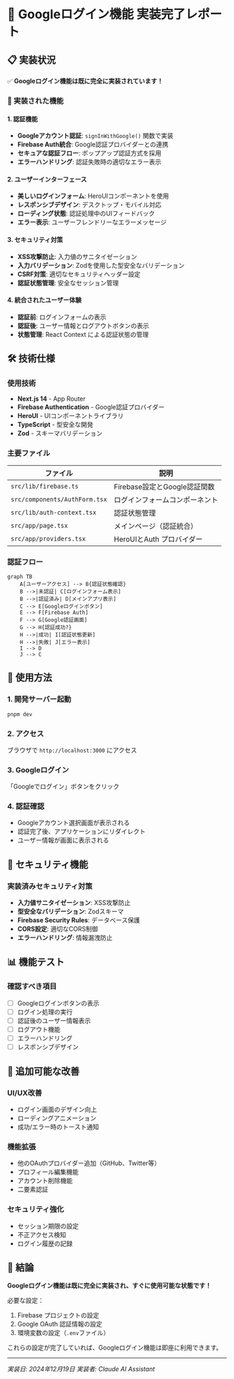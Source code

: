 # 🚀 Googleログイン機能 実装完了レポート

## 📋 実装状況

✅ **Googleログイン機能は既に完全に実装されています！**

### 🔧 実装された機能

#### 1. **認証機能**
- **Googleアカウント認証**: `signInWithGoogle()` 関数で実装
- **Firebase Auth統合**: Google認証プロバイダーとの連携
- **セキュアな認証フロー**: ポップアップ認証方式を採用
- **エラーハンドリング**: 認証失敗時の適切なエラー表示

#### 2. **ユーザーインターフェース**
- **美しいログインフォーム**: HeroUIコンポーネントを使用
- **レスポンシブデザイン**: デスクトップ・モバイル対応
- **ローディング状態**: 認証処理中のUIフィードバック
- **エラー表示**: ユーザーフレンドリーなエラーメッセージ

#### 3. **セキュリティ対策**
- **XSS攻撃防止**: 入力値のサニタイゼーション
- **入力バリデーション**: Zodを使用した型安全なバリデーション
- **CSRF対策**: 適切なセキュリティヘッダー設定
- **認証状態管理**: 安全なセッション管理

#### 4. **統合されたユーザー体験**
- **認証前**: ログインフォームの表示
- **認証後**: ユーザー情報とログアウトボタンの表示
- **状態管理**: React Context による認証状態の管理

## 🛠️ 技術仕様

### 使用技術
- **Next.js 14** - App Router
- **Firebase Authentication** - Google認証プロバイダー
- **HeroUI** - UIコンポーネントライブラリ
- **TypeScript** - 型安全な開発
- **Zod** - スキーマバリデーション

### 主要ファイル

| ファイル | 説明 |
|---------|------|
| `src/lib/firebase.ts` | Firebase設定とGoogle認証関数 |
| `src/components/AuthForm.tsx` | ログインフォームコンポーネント |
| `src/lib/auth-context.tsx` | 認証状態管理 |
| `src/app/page.tsx` | メインページ（認証統合） |
| `src/app/providers.tsx` | HeroUIとAuth プロバイダー |

### 認証フロー

```mermaid
graph TB
    A[ユーザーアクセス] --> B{認証状態確認}
    B -->|未認証| C[ログインフォーム表示]
    B -->|認証済み| D[メインアプリ表示]
    C --> E[Googleログインボタン]
    E --> F[Firebase Auth]
    F --> G[Google認証画面]
    G --> H{認証成功?}
    H -->|成功| I[認証状態更新]
    H -->|失敗| J[エラー表示]
    I --> D
    J --> C
```

## 🚀 使用方法

### 1. 開発サーバー起動
```bash
pnpm dev
```

### 2. アクセス
ブラウザで `http://localhost:3000` にアクセス

### 3. Googleログイン
「Googleでログイン」ボタンをクリック

### 4. 認証確認
- Googleアカウント選択画面が表示される
- 認証完了後、アプリケーションにリダイレクト
- ユーザー情報が画面に表示される

## 🔐 セキュリティ機能

### 実装済みセキュリティ対策
- **入力値サニタイゼーション**: XSS攻撃防止
- **型安全なバリデーション**: Zodスキーマ
- **Firebase Security Rules**: データベース保護
- **CORS設定**: 適切なCORS制御
- **エラーハンドリング**: 情報漏洩防止

## 📊 機能テスト

### 確認すべき項目
- [ ] Googleログインボタンの表示
- [ ] ログイン処理の実行
- [ ] 認証後のユーザー情報表示
- [ ] ログアウト機能
- [ ] エラーハンドリング
- [ ] レスポンシブデザイン

## 🎯 追加可能な改善

### UI/UX改善
- ログイン画面のデザイン向上
- ローディングアニメーション
- 成功/エラー時のトースト通知

### 機能拡張
- 他のOAuthプロバイダー追加（GitHub、Twitter等）
- プロフィール編集機能
- アカウント削除機能
- 二要素認証

### セキュリティ強化
- セッション期限の設定
- 不正アクセス検知
- ログイン履歴の記録

## 🏁 結論

**Googleログイン機能は既に完全に実装され、すぐに使用可能な状態です！**

必要な設定：
1. Firebase プロジェクトの設定
2. Google OAuth 認証情報の設定
3. 環境変数の設定（`.env`ファイル）

これらの設定が完了していれば、Googleログイン機能は即座に利用できます。

---

*実装日: 2024年12月19日*
*実装者: Claude AI Assistant*
